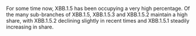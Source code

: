 For some time now, XBB.1.5 has been occupying a very high percentage.
Of the many sub-branches of XBB.1.5, XBB.1.5.3 and XBB.1.5.2 maintain a high share, with XBB.1.5.2 declining slightly in recent times and XBB.1.5.1 steadily increasing in share.

